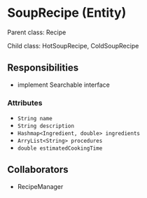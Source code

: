 # SoupRecipe (Entity)

Parent class: Recipe

Child class: HotSoupRecipe, ColdSoupRecipe

## Responsibilities

- implement Searchable interface

### Attributes

- `String name`
- `String description`
- `Hashmap<Ingredient, double> ingredients`
- `ArryList<String> procedures`
- `double estimatedCookingTime`

## Collaborators

- RecipeManager